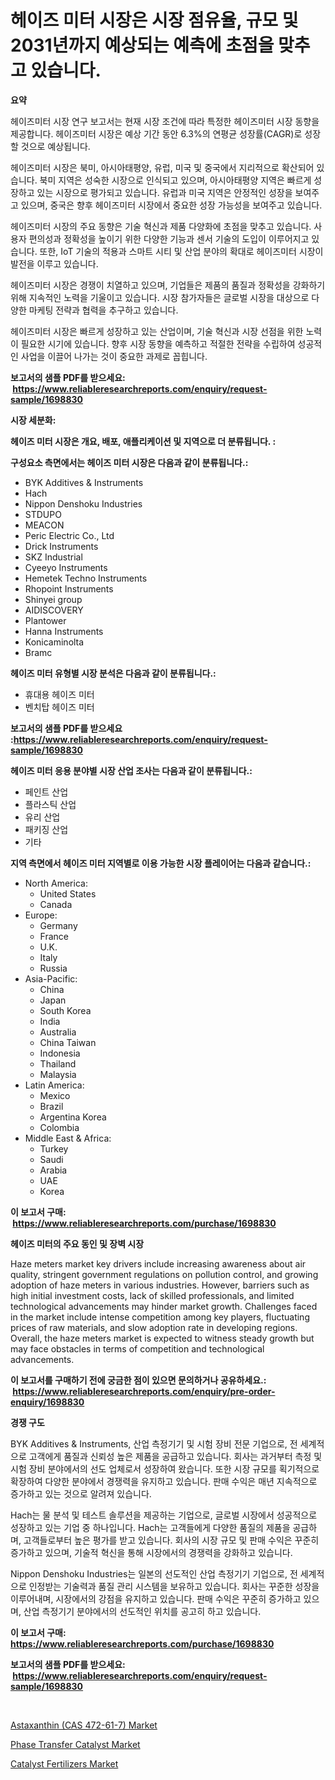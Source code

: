 <p><h1>헤이즈 미터 시장은 시장 점유율, 규모 및 2031년까지 예상되는 예측에 초점을 맞추고 있습니다.</h1></p><p><strong>요약</strong></p>
<p><p>헤이즈미터 시장 연구 보고서는 현재 시장 조건에 따라 특정한 헤이즈미터 시장 동향을 제공합니다. 헤이즈미터 시장은 예상 기간 동안 6.3%의 연평균 성장률(CAGR)로 성장할 것으로 예상됩니다. </p><p>헤이즈미터 시장은 북미, 아시아태평양, 유럽, 미국 및 중국에서 지리적으로 확산되어 있습니다. 북미 지역은 성숙한 시장으로 인식되고 있으며, 아시아태평양 지역은 빠르게 성장하고 있는 시장으로 평가되고 있습니다. 유럽과 미국 지역은 안정적인 성장을 보여주고 있으며, 중국은 향후 헤이즈미터 시장에서 중요한 성장 가능성을 보여주고 있습니다.</p><p>헤이즈미터 시장의 주요 동향은 기술 혁신과 제품 다양화에 초점을 맞추고 있습니다. 사용자 편의성과 정확성을 높이기 위한 다양한 기능과 센서 기술의 도입이 이루어지고 있습니다. 또한, IoT 기술의 적용과 스마트 시티 및 산업 분야의 확대로 헤이즈미터 시장이 발전을 이루고 있습니다.</p><p>헤이즈미터 시장은 경쟁이 치열하고 있으며, 기업들은 제품의 품질과 정확성을 강화하기 위해 지속적인 노력을 기울이고 있습니다. 시장 참가자들은 글로벌 시장을 대상으로 다양한 마케팅 전략과 협력을 추구하고 있습니다.</p><p>헤이즈미터 시장은 빠르게 성장하고 있는 산업이며, 기술 혁신과 시장 선점을 위한 노력이 필요한 시기에 있습니다. 향후 시장 동향을 예측하고 적절한 전략을 수립하여 성공적인 사업을 이끌어 나가는 것이 중요한 과제로 꼽힙니다.</p></p>
<p><strong>보고서의 샘플 PDF를 받으세요: &nbsp;<a href="https://www.reliableresearchreports.com/enquiry/request-sample/1698830">https://www.reliableresearchreports.com/enquiry/request-sample/1698830</a></strong></p>
<p><strong>시장 세분화:</strong></p>
<p><strong> 헤이즈 미터 시장은 개요, 배포, 애플리케이션 및 지역으로 더 분류됩니다. :</strong></p>
<p><strong>구성요소 측면에서는 헤이즈 미터 시장은 다음과 같이 분류됩니다.:</strong></p>
<p><ul><li>BYK Additives & Instruments</li><li>Hach</li><li>Nippon Denshoku Industries</li><li>STDUPO</li><li>MEACON</li><li>Peric Electric Co., Ltd</li><li>Drick Instruments</li><li>SKZ Industrial</li><li>Cyeeyo Instruments</li><li>Hemetek Techno Instruments</li><li>Rhopoint Instruments</li><li>Shinyei group</li><li>AIDISCOVERY</li><li>Plantower</li><li>Hanna Instruments</li><li>Konicaminolta</li><li>Bramc</li></ul></p>
<p><strong> 헤이즈 미터 유형별 시장 분석은 다음과 같이 분류됩니다.:</strong></p>
<p><ul><li>휴대용 헤이즈 미터</li><li>벤치탑 헤이즈 미터</li></ul></p>
<p><strong>보고서의 샘플 PDF를 받으세요 :<a href="https://www.reliableresearchreports.com/enquiry/request-sample/1698830">https://www.reliableresearchreports.com/enquiry/request-sample/1698830</a></strong></p>
<p><strong> 헤이즈 미터 응용 분야별 시장 산업 조사는 다음과 같이 분류됩니다.:</strong></p>
<p><ul><li>페인트 산업</li><li>플라스틱 산업</li><li>유리 산업</li><li>패키징 산업</li><li>기타</li></ul></p>
<p><strong>지역 측면에서 헤이즈 미터 지역별로 이용 가능한 시장 플레이어는 다음과 같습니다.:</strong></p>
<p><ul>
    <li>
        North America:
        <ul>
            <li>United States</li>
            <li>Canada</li>
        </ul>
    </li>
    <li>
        Europe:
        <ul>
            <li>Germany</li>
            <li>France</li>
            <li>U.K.</li>
            <li>Italy</li>
            <li>Russia</li>
        </ul>
    </li>
    <li>
        Asia-Pacific:
        <ul>
            <li>China</li>
            <li>Japan</li>
            <li>South Korea</li>
            <li>India</li>
            <li>Australia</li>
            <li>China Taiwan</li>
            <li>Indonesia</li>
            <li>Thailand</li>
            <li>Malaysia</li>
        </ul>
    </li>
    <li>
        Latin America:
        <ul>
            <li>Mexico</li>
            <li>Brazil</li>
            <li>Argentina Korea</li>
            <li>Colombia</li>
        </ul>
    </li>
    <li>
        Middle East & Africa:
        <ul>
            <li>Turkey</li>
            <li>Saudi</li>
            <li>Arabia</li>
            <li>UAE</li>
            <li>Korea</li>
        </ul>
    </li>
    </ul></p>
<p><strong>이 보고서 구매: &nbsp;<a href="https://www.reliableresearchreports.com/purchase/1698830">https://www.reliableresearchreports.com/purchase/1698830</a></strong></p>
<p><strong>헤이즈 미터의 주요 동인 및 장벽 시장</strong></p>
<p><p>Haze meters market key drivers include increasing awareness about air quality, stringent government regulations on pollution control, and growing adoption of haze meters in various industries. However, barriers such as high initial investment costs, lack of skilled professionals, and limited technological advancements may hinder market growth. Challenges faced in the market include intense competition among key players, fluctuating prices of raw materials, and slow adoption rate in developing regions. Overall, the haze meters market is expected to witness steady growth but may face obstacles in terms of competition and technological advancements.</p></p>
<p><strong>이 보고서를 구매하기 전에 궁금한 점이 있으면 문의하거나 공유하세요.: &nbsp;<a href="https://www.reliableresearchreports.com/enquiry/pre-order-enquiry/1698830">https://www.reliableresearchreports.com/enquiry/pre-order-enquiry/1698830</a></strong></p>
<p><strong>경쟁 구도</strong></p>
<p><p>BYK Additives & Instruments, 산업 측정기기 및 시험 장비 전문 기업으로, 전 세계적으로 고객에게 품질과 신뢰성 높은 제품을 공급하고 있습니다. 회사는 과거부터 측정 및 시험 장비 분야에서의 선도 업체로서 성장하여 왔습니다. 또한 시장 규모를 획기적으로 확장하여 다양한 분야에서 경쟁력을 유지하고 있습니다. 판매 수익은 매년 지속적으로 증가하고 있는 것으로 알려져 있습니다.</p><p>Hach는 물 분석 및 테스트 솔루션을 제공하는 기업으로, 글로벌 시장에서 성공적으로 성장하고 있는 기업 중 하나입니다. Hach는 고객들에게 다양한 품질의 제품을 공급하며, 고객들로부터 높은 평가를 받고 있습니다. 회사의 시장 규모 및 판매 수익은 꾸준히 증가하고 있으며, 기술적 혁신을 통해 시장에서의 경쟁력을 강화하고 있습니다.</p><p>Nippon Denshoku Industries는 일본의 선도적인 산업 측정기기 기업으로, 전 세계적으로 인정받는 기술력과 품질 관리 시스템을 보유하고 있습니다. 회사는 꾸준한 성장을 이루어내며, 시장에서의 강점을 유지하고 있습니다. 판매 수익은 꾸준히 증가하고 있으며, 산업 측정기기 분야에서의 선도적인 위치를 공고히 하고 있습니다.</p></p>
<p><strong>이 보고서 구매: &nbsp; <a href="https://www.reliableresearchreports.com/purchase/1698830">https://www.reliableresearchreports.com/purchase/1698830</a></strong></p>
<p><strong>보고서의 샘플 PDF를 받으세요: &nbsp;<a href="https://www.reliableresearchreports.com/enquiry/request-sample/1698830">https://www.reliableresearchreports.com/enquiry/request-sample/1698830</a></strong><strong></strong></p>
<p>&nbsp;</p>
<p><p><a href="https://view.publitas.com/reportprime-1/insights-into-astaxanthin-cas-472-61-7-market-size-analysing-market-share-trends-and-growth-from-2023-to-2030/">Astaxanthin (CAS 472-61-7) Market</a></p><p><a href="https://github.com/angelajermaine/Market-Research-Report-List-2/blob/main/phase-transfer-catalyst-market.md">Phase Transfer Catalyst Market</a></p><p><a href="https://github.com/provorikovar/Market-Research-Report-List-3/blob/main/catalyst-fertilizers-market.md">Catalyst Fertilizers Market</a></p></p>